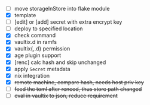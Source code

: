 - [ ] move storageInStore into flake module
- [x] template
- [ ] [edit] or [add] secret with extra encrypt key
- [ ] deploy to specified location
- [x] check command
- [x] vaultix.d in ramfs
- [x] vaultix{,.d} permission
- [x] age plugin support
- [x] [renc] calc hash and skip unchanged
- [x] apply `Secret` metadata
- [x] nix integration
- [x] ~~remote machine, compare hash, needs host priv key~~
- [ ] ~~feed the toml after renced, thus store path changed~~
- [ ] ~~eval in vaultix to json, reduce requirement~~
